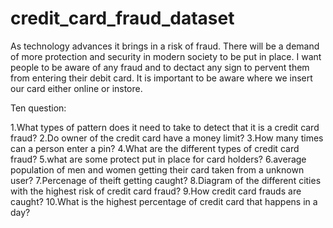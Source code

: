 # credit_card_fraud_dataset
As technology advances it brings in a risk of fraud. There will be a demand of more protection and security in modern society to be put in place.
I want people to be aware of any fraud and to dectact any sign to pervent them from entering their debit card. 
It is important to be aware where we insert our card either online or instore. 

Ten question:

1.What types of pattern does it need to take to detect that it is a credit card fraud?
2.Do owner of the credit card have a money limit?
3.How many times can a person enter a pin?
4.What are the different types of credit card fraud?
5.what are some protect put in place for card holders?
6.average population of men and women getting their card taken from a unknown user?
7.Percenage of theift getting caught?
8.Diagram of the different cities with the highest risk of credit card fraud?
9.How credit card frauds are caught?
10.What is the highest percentage of credit card that happens in a day?
